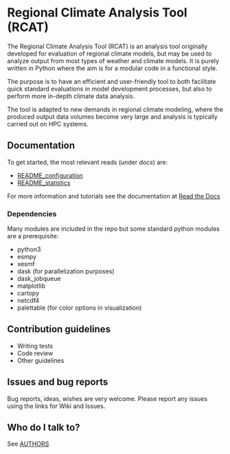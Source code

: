 # Regional Climate Analysis Tool (RCAT) #

The Regional Climate Analysis Tool (RCAT) is an analysis tool originally
developed for evaluation of regional climate models, but may be used to analyze
output from most types of weather and climate models. It is purely written in
Python where the aim is for a modular code in a functional style.

The purpose is to have an efficient and user-friendly tool to both facilitate
quick standard evaluations in model development processes, but also to perform
more in-depth climate data analysis.

The tool is adapted to new demands in regional climate modeling, where the
produced output data volumes become very large and analysis is typically
carried out on HPC systems.

## Documentation ##

To get started, the most relevant reads (under *docs*) are:

* [README_configuration](docs/README_configuration.md)
* [README_statistics](docs/README_statistics.md)

For more information and tutorials see the documentation at [Read the
Docs](https://regional-climate-analysis-tool.readthedocs.io "readthedocs.io")

### Dependencies ###

Many modules are included in the repo but some standard python modules are a prerequisite:

* python3
* esmpy
* xesmf
* dask (for parallelization purposes)
* dask_jobqueue
* matplotlib
* cartopy
* netcdf4
* palettable (for color options in visualization)

## Contribution guidelines ##

* Writing tests
* Code review
* Other guidelines

## Issues and bug reports ##

Bug reports, ideas, wishes are very welcome. Please report any issues using the links for Wiki and Issues.

## Who do I talk to? ##

See [AUTHORS](AUTHORS.md)
